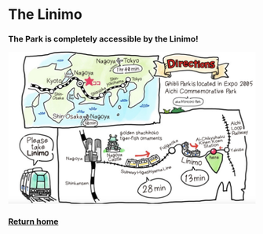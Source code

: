 # The Linimo
### The Park is completely accessible by the Linimo!
![linimo](linimo.png)

### [Return home](https://github.com/mollyjones2023/ghibli-simulacrum/tree/main#readme)
